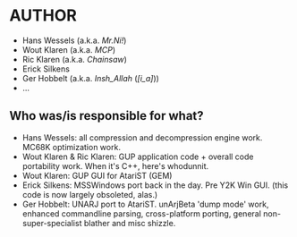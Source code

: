 # AUTHOR <EMAIL>

- Hans Wessels (a.k.a. *Mr.Ni!*)
- Wout Klaren (a.k.a. *MCP*)
- Ric Klaren (a.k.a. *Chainsaw*)
- Erick Silkens
- Ger Hobbelt (a.k.a. *Insh_Allah* (*[i_a]*))
- ...

## Who was/is responsible for what?

- Hans Wessels: all compression and decompression engine work. MC68K optimization work.
- Wout Klaren & Ric Klaren: GUP application code + overall code portability work. When it's C++, here's whodunnit.
- Wout Klaren: GUP GUI for AtariST (GEM)
- Erick Silkens: MSSWindows port back in the day. Pre Y2K Win GUI. (this code is now largely obsoleted, alas.)
- Ger Hobbelt: UNARJ port to AtariST. unArjBeta 'dump mode' work, enhanced commandline parsing, cross-platform porting, general non-super-specialist blather and misc shizzle.
